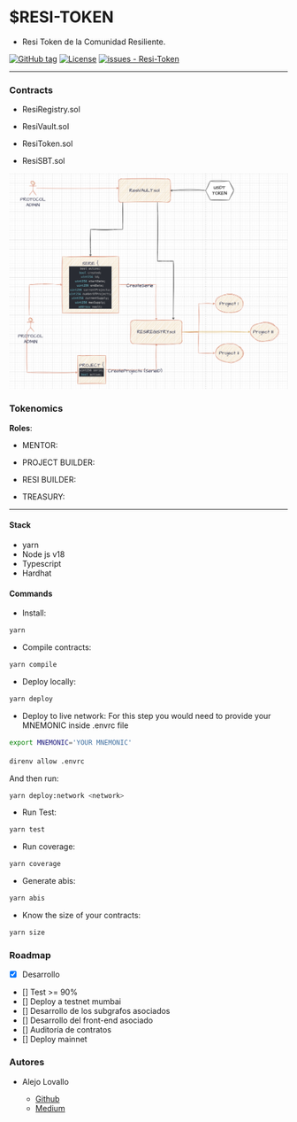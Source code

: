 # $RESI-TOKEN

- Resi Token de la Comunidad Resiliente.

[![GitHub tag](https://img.shields.io/github/tag/Comunidad-Resiliente/Resi-Token?include_prereleases=&sort=semver&color=blue)](https://github.com/Comunidad-Resiliente/Resi-Token/releases/)
[![License](https://img.shields.io/badge/License-MIT-blue)](#license)
[![issues - Resi-Token](https://img.shields.io/github/issues/Comunidad-Resiliente/Resi-Token)](https://github.com/Comunidad-Resiliente/Resi-Token/issues)

---

### Contracts

- ResiRegistry.sol

- ResiVault.sol

- ResiToken.sol

- ResiSBT.sol

![ResiRegistry-one](./docs/imgs/Registry-SBT-one.png)

### Tokenomics

**Roles**:

- MENTOR:

- PROJECT BUILDER:

- RESI BUILDER:

- TREASURY:

---

#### Stack

- yarn
- Node js v18
- Typescript
- Hardhat

#### Commands

- Install:

```bash
yarn
```

- Compile contracts:

```bash
yarn compile
```

- Deploy locally:

```bash
yarn deploy
```

- Deploy to live network: For this step you would need to provide your MNEMONIC inside .envrc file

```bash
export MNEMONIC='YOUR MNEMONIC'

direnv allow .envrc
```

And then run:

```bash
yarn deploy:network <network>
```

- Run Test:

```bash
yarn test
```

- Run coverage:

```bash
yarn coverage
```

- Generate abis:

```bash
yarn abis
```

- Know the size of your contracts:

```bash
yarn size
```

### Roadmap

* [X] Desarrollo
* [] Test >= 90%
* [] Deploy a testnet mumbai
* [] Desarrollo de los subgrafos asociados
* [] Desarrollo del front-end asociado
* [] Auditoría de contratos
* [] Deploy mainnet

### Autores

- Alejo Lovallo

  - [Github](https://github.com/AlejoLovallo)
  - [Medium](https://alejolovallo.medium.com/)
